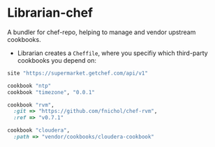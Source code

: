# Librarian-chef
A bundler for chef-repo, helping to manage and vendor upstream cookbooks.
- Librarian creates a `Cheffile`, where you specifiy which third-party cookbooks you depend on:
```ruby
site "https://supermarket.getchef.com/api/v1"

cookbook "ntp"
cookbook "timezone", "0.0.1"

cookbook "rvm",
  :git => "https://github.com/fnichol/chef-rvm",
  :ref => "v0.7.1"

cookbook "cloudera",
  :path => "vendor/cookbooks/cloudera-cookbook"
```

